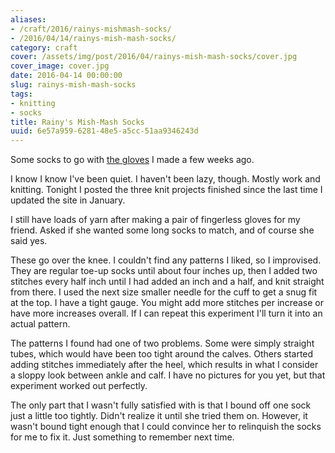 ```yaml
---
aliases:
- /craft/2016/rainys-mishmash-socks/
- /2016/04/14/rainys-mish-mash-socks/
category: craft
cover: /assets/img/post/2016/04/rainys-mish-mash-socks/cover.jpg
cover_image: cover.jpg
date: 2016-04-14 00:00:00
slug: rainys-mish-mash-socks
tags:
- knitting
- socks
title: Rainy's Mish-Mash Socks
uuid: 6e57a959-6281-48e5-a5cc-51aa9346243d
---
```


[the gloves]: /post/2016/03/rainys-mish-mash-gloves

Some socks to go with [the gloves][] I made a few weeks ago.

<!--more-->

<aside>
<p>I know I know I've been quiet. I haven't been lazy, though. Mostly work and
knitting. Tonight I posted the three knit projects finished since the last time
I updated the site in January.</p>
</aside>

I still have loads of yarn after making a pair of fingerless gloves for my friend.
Asked if she wanted some long socks to match, and of course she said yes.

These go over the knee. I couldn't find any patterns I liked, so I improvised. They
are regular toe-up socks until about four inches up, then I added two stitches every
half inch until I had added an inch and a half, and knit straight from there. I used the
next size smaller needle for the cuff to get a snug fit at the top. I have a tight gauge.
You might add more stitches per increase or have more increases overall. If I can repeat
this experiment I'll turn it into an actual pattern.

The patterns I found had one of two problems. Some were simply straight tubes, which
would have been too tight around the calves. Others started adding stitches
immediately after the heel, which results in what I consider a sloppy look between
ankle and calf. I have no pictures for you yet, but that experiment worked out
perfectly.

The only part that I wasn't fully satisfied with is that I bound off one sock just
a little too tightly. Didn't realize it until she tried them on. However, it
wasn't bound tight enough that I could convince her to relinquish the socks for me
to fix it. Just something to remember next time.